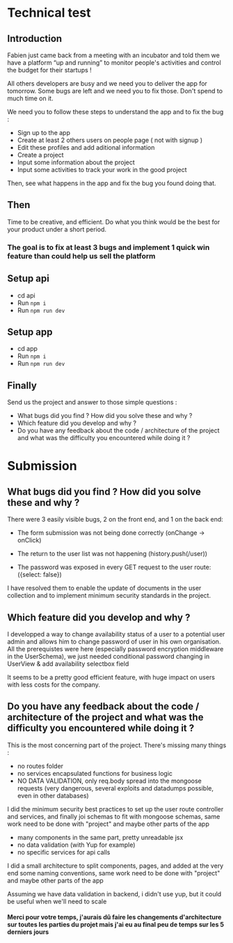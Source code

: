 # Technical test

## Introduction

Fabien just came back from a meeting with an incubator and told them we have a platform “up and running” to monitor people's activities and control the budget for their startups !

All others developers are busy and we need you to deliver the app for tomorrow.
Some bugs are left and we need you to fix those. Don't spend to much time on it.

We need you to follow these steps to understand the app and to fix the bug : 
 - Sign up to the app
 - Create at least 2 others users on people page ( not with signup ) 
 - Edit these profiles and add aditional information 
 - Create a project
 - Input some information about the project
 - Input some activities to track your work in the good project
  
Then, see what happens in the app and fix the bug you found doing that.

## Then
Time to be creative, and efficient. Do what you think would be the best for your product under a short period.

### The goal is to fix at least 3 bugs and implement 1 quick win feature than could help us sell the platform

## Setup api

- cd api
- Run `npm i`
- Run `npm run dev`

## Setup app

- cd app
- Run `npm i`
- Run `npm run dev`

## Finally

Send us the project and answer to those simple questions : 
- What bugs did you find ? How did you solve these and why ? 
- Which feature did you develop and why ? 
- Do you have any feedback about the code / architecture of the project and what was the difficulty you encountered while doing it ? 

# Submission 

## What bugs did you find ? How did you solve these and why ?


There were 3 easily visible bugs, 2 on the front end, and 1 on the back end:

- The form submission was not being done correctly (onChange -> onClick)

- The return to the user list was not happening (history.push(/user))

- The password was exposed in every GET request to the user route: ({select: false})

I have resolved them to enable the update of documents in the user collection and to implement minimum security standards in the project.

## Which feature did you develop and why ?

I developped a way to change availability status of a user to a potential user admin and allows him to change password of user in his own organisation. All the prerequistes were here (especially password encryption middleware in the UserSchema), we just needed conditional password changing in UserView & add availability selectbox field

It seems to be a pretty good efficient feature, with huge impact on users with less costs for the company.


## Do you have any feedback about the code / architecture of the project and what was the difficulty you encountered while doing it ?

This is the most concerning part of the project. There's missing many things : 

- no routes folder
- no services encapsulated functions for business logic
- NO DATA VALIDATION, only req.body spread into the mongoose requests (very dangerous, several exploits and datadumps possible, even in other databases)

I did the minimum security best practices to set up the user route controller and services, and finally joi schemas to fit with mongoose schemas, same work need to be done with "project" and maybe other parts of the app

- many components in the same part, pretty unreadable jsx
- no data validation (with Yup for example)
- no specific services for api calls

I did a small architecture to split components, pages, and added at the very end some naming conventions, same work need to be done with "project" and maybe other parts of the app

Assuming we have data validation in backend, i didn't use yup, but it could be useful when we'll need to scale


#### Merci pour votre temps, j'aurais dû faire les changements d'architecture sur toutes les parties du projet mais j'ai eu au final peu de temps sur les 5 derniers jours 